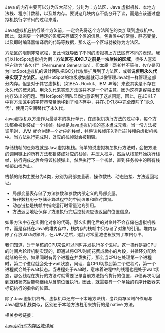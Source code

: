 Java 的内存主要可以分为五大部分，分别为：方法区、Java 虚拟机栈、本地方法栈、程序计数器，以及堆内存。要说这几块内存不能分开了谈，而是应该通过虚拟机执行字节码的过程来看。

Java虚拟机在执行某个方法前，一定会先将这个方法所在的类加载到虚拟机中。因此，就需要一个特定的区域来存储这个类的信息，包括类中的常量、静态变量、以及即时编译器编译后的代码等数据，那么这一个区域就被称为方法区。

方法区的限制非常宽松，因此也就导致了不同的虚拟机上方法区有不同的表现。我们以HotSpot虚拟机为例：**方法区在JDK1.7之前是一块单独的区域**，很多人喜欢把它称为“永久代”（Permanent Generation），但本质上两者并不等价，仅仅是因为HotSpot虚拟机的设计团队把GC分代收集扩展到了方法区，或者说**使用永久代来实现了方法区**。这样HotSpot的垃圾收集器就可以像管理Java堆一样管理这部分内存。但是对于其它虚拟机（如BEA JRockit、IBM J9等）来说其实是不存在永久代的概念的。用永久代来实现方法区并不是一个好主意，因为这样更容易出现内存溢出的问题。而HotSpot的团队显然也意识到了这点问题，因此，在JDK1.7中将方法区中的字符串常量池移到了堆内存中，并在JDK1.8中完全废除了“永久代”，使用元空间替代了永久代。


Java虚拟机以方法作为最基本的执行单元，在虚拟机执行方法的过程中，每个方法都会被封装成一个栈帧。栈帧是Java虚拟机栈的基本组成元素。当一份方法被调用时，JVM 就会创建一个对应的栈帧，并将该栈帧压入到当前线程的虚拟机栈中。当方法执行完成时，对应的栈帧就会被销毁。

存储栈帧的任务栈就是Java虚拟机栈。简单的说虚拟机在执行方法时，会把方法的调用链上的所有方法都封装成对应的栈帧，并压入栈中，然后从栈顶开始执行栈帧，执行完成之后会将该栈帧弹出，然后执行下一个栈帧，直到任务栈中的所有栈帧都出栈为止。

栈帧的结构主要分为4类，分别为局部变量表、操作数栈、动态链接、方法返回地址。

- 局部变量表存储了方法参数和参数内部定义的局部变量。
- 操作数栈用于存储计算过程中的中间结果和临时数据。
- 动态链接是栈帧中指向运行时常量池的引用。
- 方法返回地址保存了方法执行完后控制流应该返回的位置信息。

如果方法中存在实例化对象的代码，那么实例化后的对象并不会存储在虚拟机栈中，而是存储在Java的堆内存中，栈内存的栈帧中只存储了对象的引用。堆内存除了存放Java对象外，在JDK7之后，运行时常量池也被放到了堆内存中。

我们知道，对于单核的CPU来说可以同时并发执行多个进程。这一操作是靠CPU的时间片轮转机制实现的，即通过将CPU时间花费成微小的片段，并循环分配给就绪的任务。如果同时有两个进程在并发执行，那么当CPU在处理第一个进程时，第二个进程就会处于wait状态，同理，当CPU切换到第二个进程时，第一个进程就会处于wait状态。当进程处于wait时，意味着进程中的线程也是处于wait状态，那么线程在执行的方法时就需要记录当前方法指令执行的位置，以便再次切回到就绪状态后能够继续从当前位置执行。因此，就需要有一个单独的程序计数器来标记执行的指令的位置。

除了Java虚拟机栈外，虚拟机中还有一个本地方法栈，这块内存区域的作用与Java虚拟机栈类似，区别在于本地方法栈用来执行的是 native 方法。

相关参考链接：

[Java运行时内存区域详解](https://juejin.cn/post/6868340872698658830)



